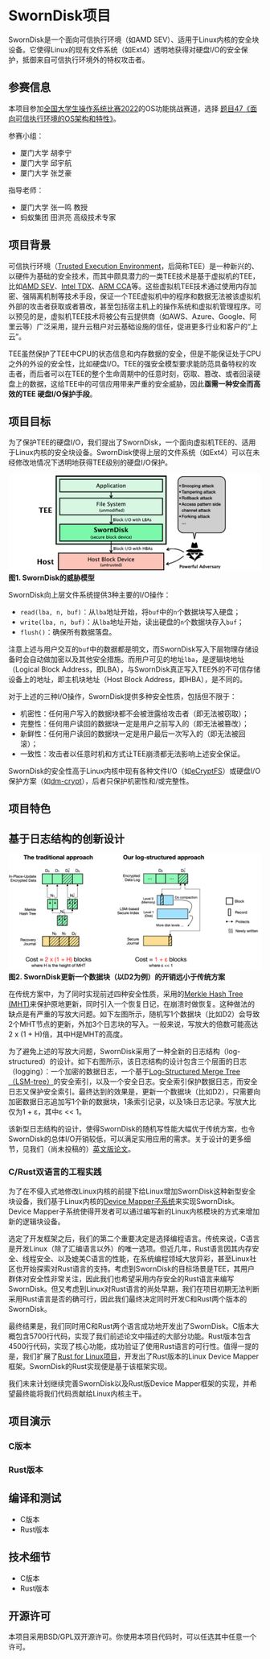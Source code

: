 # SwornDisk项目

SwornDisk是一个面向可信执行环境（如AMD SEV）、适用于Linux内核的安全块设备。它使得Linux的现有文件系统（如Ext4）透明地获得对硬盘I/O的安全保护，抵御来自可信执行环境外的特权攻击者。

## 参赛信息

本项目参加[全国大学生操作系统比赛2022](https://os.educg.net/2022CSCC)的OS功能挑战赛道，选择 [题目47《面向可信执行环境的OS架构和特性》](https://github.com/oscomp/proj47-tee-os)。

参赛小组：
* 厦门大学 胡李宁
* 厦门大学 邱宇航
* 厦门大学 张芝豪

指导老师：
* 厦门大学 张一鸣 教授
* 蚂蚁集团 田洪亮 高级技术专家

## 项目背景

可信执行环境（[Trusted Execution Environment](https://en.wikipedia.org/wiki/Trusted_execution_environment)，后简称TEE）是一种新兴的、以硬件为基础的安全技术，而其中颇具潜力的一类TEE技术是基于虚拟机的TEE，比如[AMD SEV](https://developer.amd.com/sev/)、[Intel TDX](https://www.intel.com/content/www/us/en/developer/articles/technical/intel-trust-domain-extensions.html)、[ARM CCA](https://www.arm.com/architecture/security-features/arm-confidential-compute-architecture)等。这些虚拟机TEE技术通过使用内存加密、强隔离机制等技术手段，保证一个TEE虚拟机中的程序和数据无法被该虚拟机外部的攻击者获取或者篡改，甚至包括宿主机上的操作系统和虚拟机管理程序。可以预见的是，虚拟机TEE技术将被公有云提供商（如AWS、Azure、Google、阿里云等）广泛采用，提升云租户对云基础设施的信任，促进更多行业和客户的“上云”。

TEE虽然保护了TEE中CPU的状态信息和内存数据的安全，但是不能保证处于CPU之外的外设的安全性，比如硬盘I/O。TEE的强安全模型要求能防范具备特权的攻击者，而后者可以在TEE的整个生命周期中的任意时刻，窃取、篡改、或者回滚硬盘上的数据，这给TEE中的可信应用带来严重的安全威胁，因此**亟需一种安全而高效的TEE 硬盘I/O保护手段**。

## 项目目标

为了保护TEE的硬盘I/O，我们提出了SwornDisk，一个面向虚拟机TEE的、适用于Linux内核的安全块设备。SwornDisk使得上层的文件系统（如Ext4）可以在未经修改地情况下透明地获得TEE级别的硬盘I/O保护。

![图1. SwornDisk的威胁模型](docs/assets/readme_threat_model.png)
**图1. SwornDisk的威胁模型**

SwornDisk向上层文件系统提供3种主要的I/O操作：
* `read(lba, n, buf)`：从`lba`地址开始，将`buf`中的`n`个数据块写入硬盘；
* `write(lba, n, buf)`：从`lba`地址开始，读出硬盘的`n`个数据块存入`buf`；
* `flush()`：确保所有数据落盘。

注意上述与用户交互的`buf`中的数据都是明文，而SwornDisk写入下层物理存储设备时会自动做加密以及其他安全措施。而用户可见的地址`lba`，是逻辑块地址（Logical Block Address，即LBA），与SwornDisk真正写入TEE外的不可信存储设备上的地址，即主机块地址（Host Block Address，即HBA），是不同的。

对于上述的三种I/O操作，SwornDisk提供多种安全性质，包括但不限于：

* 机密性：任何用户写入的数据块都不会被泄露给攻击者（即无法被窃取）；
* 完整性：任何用户读回的数据块一定是用户之前写入的（即无法被篡改）；
* 新鲜性：任何用户读回的数据块一定是用户最后一次写入的（即无法被回滚）；
* 一致性：攻击者以任意时机和方式让TEE崩溃都无法影响上述安全保证。

SwornDisk的安全性高于Linux内核中现有各种文件I/O（如[eCryptFS](https://www.ecryptfs.org/)）或硬盘I/O保护方案（如[dm-crypt](https://en.wikipedia.org/wiki/Dm-crypt)），后者只保护机密性和/或完整性。

## 项目特色

## 基于日志结构的创新设计

![图1. SwornDisk的威胁模型](docs/assets/readme_design_overview.png)
**图2. SwornDisk更新一个数据块（以D2为例）的开销远小于传统方案**

在传统方案中，为了同时实现前述四种安全性质，采用的[Merkle Hash Tree (MHT)](https://en.wikipedia.org/wiki/Merkle_tree)来保护原地更新，同时引入一个恢复日记，在崩溃时做恢复。这种做法的缺点是有严重的写放大问题。如下左图所示，随机写1个数据块（比如D2）会导致2个MHT节点的更新，外加3个日志块的写入。一般来说，写放大的倍数可能高达2 x (1 + H)倍，其中H是MHT的高度。

为了避免上述的写放大问题，SwornDisk采用了一种全新的日志结构（log-structured）的设计。如下右图所示，该日志结构的设计包含三个层面的日志（logging）：一个加密的数据日志，一个基于[Log-Structured Merge Tree（LSM-tree）](https://en.wikipedia.org/wiki/Log-structured_merge-tree)的安全索引，以及一个安全日志。安全索引保护数据日志，而安全日志又保护安全索引。最终达到的效果是，更新一个数据块（比如D2），只需要向加密数据日志追加写1个新的数据块，1条索引记录，以及1条日志记录。写放大比仅为1  + ε，其中ε << 1。

该新型日志结构的设计，使得SwornDisk的随机写性能大幅优于传统方案，也令SwornDisk的总体I/O开销较低，可以满足实用应用的需求。关于设计的更多细节，见我们（尚未投稿的）[英文版论文](docs/sworndisk_preview_version_20220605.pdf)。

### C/Rust双语言的工程实践

为了在不侵入式地修改Linux内核的前提下给Linux增加SwornDisk这种新型安全块设备，我们基于Linux内核的[Device Mapper子系统](https://www.kernel.org/doc/html/latest/admin-guide/device-mapper/index.html)来实现SwornDisk。Device Mapper子系统使得开发者可以通过编写新的Linux内核模块的方式来增加新的逻辑块设备。

选定了开发框架之后，我们的第二个重要决定是选择编程语言。传统来说，C语言是开发Linux（除了汇编语言以外）的唯一选项。但近几年，Rust语言因其内存安全、线程安全、以及媲美C语言的性能，在系统编程领域大放异彩，甚至Linux社区也开始探索对Rust语言的支持。考虑到SwornDisk的目标场景是TEE，其用户群体对安全性非常关注，因此我们也希望采用内存安全的Rust语言来编写SwornDisk。但又考虑到Linux对Rust语言的尚处早期，我们在项目初期无法判断采用Rust语言是否的确可行，因此我们最终决定同时开发C和Rust两个版本的SwornDisk。

最终结果是，我们同时用C和Rust两个语言成功地开发出了SwornDisk。C版本大概包含5700行代码，实现了我们前述论文中描述的大部分功能。Rust版本包含4500行代码，实现了核心功能，成功验证了使用Rust语言的可行性。值得一提的是，我们扩展了[Rust for Linux项目](https://github.com/Rust-for-Linux)，开发出了Rust版本的Linux Device Mapper框架。SwornDisk的Rust实现便是基于该框架实现。

我们未来计划继续完善SwornDisk以及Rust版Device Mapper框架的实现，并希望最终能将我们代码贡献给Linux内核主干。

## 项目演示

### C版本

### Rust版本

## 编译和测试

* C版本
* Rust版本

## 技术细节

* C版本
* Rust版本

## 开源许可

本项目采用BSD/GPL双开源许可。你使用本项目代码时，可以任选其中任意一个许可。

